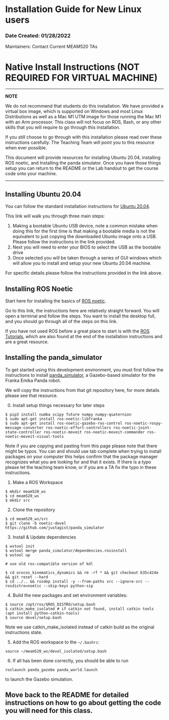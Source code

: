 # Installation Guide for New Linux users
### Date Created: 01/28/2022

Maintainers: Contact Current MEAM520 TAs

# Native Install Instructions (NOT REQUIRED FOR VIRTUAL MACHINE)
---
**NOTE**

We do not recommend that students do this installation.
We have provided a virtual box image, which is supported on Windows and most Linux Distributions as well as a Mac M1 UTM image for those running the Mac M1 with an Arm processor.
This class will not focus on ROS, Bash, or any other skills that you will require to go through this installation.

If you still choose to go through with this installation please read over these instructions carefully. The Teaching Team will point you to this resource when ever possible.

This document will provide resources for installing Ubuntu 20.04, installing ROS noetic, and Installing the panda simulator. Once you have those things setup you can return to the README or the Lab handout to get the course code onto your machine. 

---

## Installing Ubuntu 20.04
You can follow the standard installation instructions for [Ubuntu 20.04](https://phoenixnap.com/kb/install-ubuntu-20-04).

This link will walk you through three main steps:
1. Making a bootable Ubuntu USB device, note a common mistake when doing this for the first time is that making a bootable media is not the equivalent to just copying the downloaded Ubuntu image onto a USB. Please follow the instructions in the link provided.
2. Next you will need to enter your BIOS to select the USB as the bootable drive
3. Once selected you will be taken through a series of GUI windows which will allow you to install and setup your new Ubuntu 20.04 machine.

For specific details please follow the instructions provided in the link above. 

## Installing ROS Noetic
Start here for installing the basics of [ROS noetic](http://wiki.ros.org/noetic/Installation/Ubuntu).

Go to this link, the instructions here are relatively straight forward. You will open a terminal and follow the steps. You want to install the desktop full, and you should go through all of the steps on this link.

If you have not used ROS before a great place to start is with the [ROS Tutorials](http://wiki.ros.org/ROS/Tutorials), which are also found at the end of the installation instructions and are a great resource. 

## Installing the panda_simulator

To get started using this development environment, you must first follow the instructions to install [panda_simulator](https://github.com/justagist/panda_simulator/tree/noetic-devel), a Gazebo-based simulator for the Franka Emika Panda robot.

We will copy the instructions from that git repository here, for more details please see that resource.  

0. Install setup things necessary for later steps

```
$ pip3 install numba scipy future numpy numpy-quaternion
$ sudo apt-get install ros-noetic-libfranka
$ sudo apt-get install ros-noetic-gazebo-ros-control ros-noetic-rospy-message-converter ros-noetic-effort-controllers ros-noetic-joint-state-controller ros-noetic-moveit ros-noetic-moveit-commander ros-noetic-moveit-visual-tools
```

Note if you are copying and pasting from this page please note that there might be typos. You can and should use tab complete when trying to install packages on your computer this helps confirm that the package manager recognizes what you are looking for and that it exists. If there is a typo please let the teaching team know, or if you are a TA fix the typo in these instructions. 


1. Make a ROS Workspace
```
$ mkdir meam520_ws
$ cd meam520_ws
$ mkdir src
```

2. Clone the repository
```
$ cd meam520_ws/src
$ git clone -b noetic-devel https://github.com/justagist/panda_simulator
```

3. Install & Update dependencies
```
$ wstool init
$ wstool merge panda_simulator/dependencies.rosinstall
$ wstool up

# use old ros-compatible version of kdl

$ cd orocos_kinematics_dynamics && rm -rf * && git checkout b35c424e && git reset --hard
$ cd ../.. && rosdep install -y --from-paths src --ignore-src --rosdistro=noetic --skip-keys python-sip
```

4. Build the new packages and set environment variables:
```
$ source /opt/ros/$ROS_DISTRO/setup.bash
$ catkin_make_isolated # if catkin not found, install catkin tools (apt install python-catkin-tools)
$ source devel/setup.bash
```

Note we use catkin_make_isolated instead of catkin build as the original instructions state. 

5. Add the ROS workspace to the `~/.bashrc`: 

```
source ~/meam520_ws/devel_isolated/setup.bash
```

6. If all has been done correctly, you should be able to run

```
roslaunch panda_gazebo panda_world.launch
```

to launch the Gazebo simulation.

## Move back to the README for detailed instructions on how to go about getting the code you will need for this class. 




